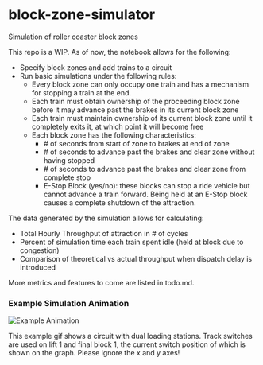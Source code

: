 # block-zone-simulator
Simulation of roller coaster block zones

This repo is a WIP.  As of now, the notebook allows for the following:

- Specify block zones and add trains to a circuit
- Run basic simulations under the following rules:
  - Every block zone can only occupy one train and has a mechanism for stopping a train at the end.
  - Each train must obtain ownership of the proceeding block zone before it may advance past the brakes in its current block zone
  - Each train must maintain ownership of its current block zone until it completely exits it, at which point it will become free
  - Each block zone has the following characteristics:
    - \# of seconds from start of zone to brakes at end of zone
    - \# of seconds to advance past the brakes and clear zone without having stopped
    - \# of seconds to advance past the brakes and clear zone from complete stop
    - E-Stop Block (yes/no): these blocks can stop a ride vehicle but cannot advance a train forward.  Being held at an E-Stop block causes a complete shutdown of the attraction.
    
The data generated by the simulation allows for calculating:

- Total Hourly Throughput of attraction in \# of cycles 
- Percent of simulation time each train spent idle (held at block due to congestion)
- Comparison of theoretical vs actual throughput when dispatch delay is introduced

More metrics and features to come are listed in todo.md.

### Example Simulation Animation
![Example Animation](Code/example_sim.gif)

This example gif shows a circuit with dual loading stations.  Track switches are used on lift 1 and final block 1, the current switch position of which is shown on the graph.  Please ignore the x and y axes!
